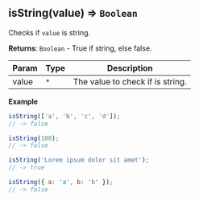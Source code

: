 <a name="isString"></a>

## isString(value) ⇒ <code>Boolean</code>
Checks if `value` is string.

**Returns**: <code>Boolean</code> - True if string, else false.  

| Param | Type | Description |
| --- | --- | --- |
| value | <code>\*</code> | The value to check if is string. |

**Example**  
```js
isString(['a', 'b', 'c', 'd']);
// -> false

isString(100);
// -> false

isString('Lorem ipsum dolor sit amet');
// -> true

isString({ a: 'a', b: 'b' });
// -> false
```

